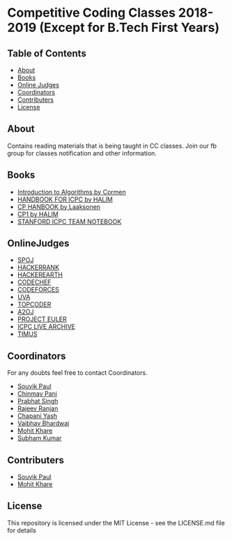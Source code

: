 # Competitive Coding Classes 2018-2019 (Except for B.Tech First Years)


## Table of Contents

- [About](#About)
- [Books](#Books)
- [Online Judges](#OnlineJudges)
- [Coordinators](#Coordinators)
- [Contributers](#Contributers)
- [License](#License)

## About

Contains reading materials that is being taught in CC classes.
Join our fb group for classes notification and other information.

## Books

- [Introduction to Algorithms by Cormen](http://ressources.unisciel.fr/algoprog/s00aaroot/aa00module1/res/%5BCormen-AL2011%5DIntroduction_To_Algorithms-A3.pdf)
- [HANDBOOK FOR ICPC by HALIM](https://drive.google.com/file/d/0B7RBrJBsud5YMEJZVUVmYUNGSzA/view)
- [CP HANBOOK by Laaksonen](https://cses.fi/book/book.pdf)
- [CP1 by HALIM](https://www.comp.nus.edu.sg/~stevenha/myteaching/competitive_programming/cp1.pdf)
- [STANFORD ICPC TEAM NOTEBOOK](https://cs.stanford.edu/group/acm/SLPC/notebook.pdf)

## OnlineJudges

- [SPOJ](https://www.spoj.com/)
- [HACKERRANK](https://www.hackerrank.com/)
- [HACKEREARTH](https://www.hackerearth.com/)
- [CODECHEF](https://www.codechef.com/)
- [CODEFORCES](https://codeforces.com/)
- [UVA](https://uva.onlinejudge.org/)
- [TOPCODER](https://www.topcoder.com/)
- [A2OJ](https://a2oj.com/)
- [PROJECT EULER](https://projecteuler.net/)
- [ICPC LIVE ARCHIVE](https://icpcarchive.ecs.baylor.edu/)
- [TIMUS](http://acm.timus.ru/)

## Coordinators

For any doubts feel free to contact Coordinators.

* [Souvik Paul](https://www.facebook.com/Flysky1208)
* [Chinmay Pani](https://www.facebook.com/profile.php?id=100006464892299)
* [Prabhat Singh](https://www.facebook.com/PRABobalistic)
* [Rajeev Ranjan](https://www.facebook.com/rajeevranjan1411)
* [Chapani Yash](https://www.facebook.com/yashchapani)
* [Vaibhav Bhardwaj](https://www.facebook.com/vkvaibhav4)
* [Mohit Khare](https://www.facebook.com/mkfeuhrer)
* [Subham Kumar](https://www.facebook.com/sonu7120k)



## Contributers

* [Souvik Paul](https://github.com/FLYSKY12)
* [Mohit Khare](https://github.com/mkfeuhrer)


## License

This repository is licensed under the MIT License - see the LICENSE.md file for details

